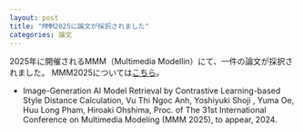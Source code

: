 ```yaml
---
layout: post
title: "MMM2025に論文が採択されました"
categories: 論文
---
```


2025年に開催されるMMM（Multimedia Modellin）にて、一件の論文が採択されました。
MMM2025については[こちら](https://mmm2025.net/)。

- Image-Generation AI Model Retrieval by Contrastive Learning-based Style Distance Calculation, Vu Thi Ngoc Anh, Yoshiyuki Shoji , Yuma Oe, Huu Long Pham, Hiroaki Ohshima, Proc. of The 31st International Conference on Multimedia Modeling (MMM 2025), to appear, 2024.